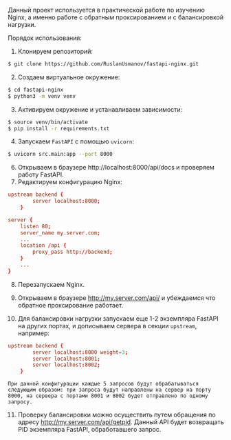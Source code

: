 Данный проект используется в практической работе по изучению Nginx, а именно работе с обратным проксированием и с балансировкой нагрузки.

Порядок использования:  

1. Клонируем репозиторий:  
```bash
$ git clone https://github.com/RuslanUsmanov/fastapi-nginx.git
```  
2. Создаем виртуальное окружение:  
```bash
$ cd fastapi-nginx
$ python3 -m venv venv
```  
3. Активируем окружение и устанавливаем зависимости:  
```bash
$ source venv/bin/activate
$ pip install -r requirements.txt
```
4. Запускаем `FastAPI` c помощью `uvicorn`:
```bash
$ uvicorn src.main:app --port 8000
```
6. Открываем в браузере http://localhost:8000/api/docs и проверяем работу  FastAPI.  
7. Редактируем конфигурацию Nginx:
```conf
upstream backend {
        server localhost:8000;
    }

server {
    listen 80;
    server_name my.server.com;
    ...
    location /api {
        proxy_pass http://backend;
    }
    ...
}
```
8. Перезапускаем Nginx.
9. Открываем в браузере http://my.server.com/api/ и убеждаемся что обратное проксирование работает.

10. Для балансировки нагрузки запускаем еще 1-2 экземпляра FastAPI на других портах, и дописываем сервера в секции `upstream`, например:  
```conf
upstream backend {
        server localhost:8000 weight=3;
        server localhost:8001;
        server localhost:8002;
    }
```
    При данной конфигурации каждые 5 запросов будут обрабатываться следующим образом: три запроса будут направлены на сервер на порту 8000, на сервера с портами 8001 и 8002 будет отправлено по одному запросу. 
11. Проверку балансировки можно осуществить путем обращения по адресу http://my.server.com/api/getpid. Данный API будет возвращать PID экземпляра FastAPI, обработавшего запрос.
